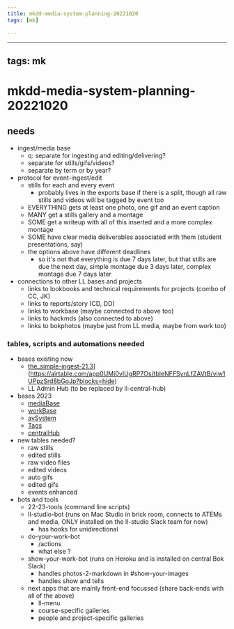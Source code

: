 ```yaml
---
title: mkdd-media-system-planning-20221020
tags: [mk]

---
```


---
tags: mk
---

# mkdd-media-system-planning-20221020

## needs

- ingest/media base
    - q: separate for ingesting and editing/delivering?
    - separate for stills/gifs/videos?
    - separate by term or by year?
- protocol for event-ingest/edit
    - stills for each and every event
        - probably lives in the exports base if there is a split, though all raw stills and videos will be tagged by event too
    - EVERYTHING gets at least one photo, one gif and an event caption
    - MANY get a stills gallery and a montage
    - SOME get a writeup with all of this inserted and a more complex montage
    - SOME have clear media deliverables associated with them (student presentations, say)
    - the options above have different deadlines
        - so it's not that everything is due 7 days later, but that stills are due the next day, simple montage due 3 days later, complex montage due 7 days later
- connections to other LL bases and projects
    - links to lookbooks and technical requirements for projects (combo of CC, JK)
    - links to reports/story (CD, DD)
    - links to workbase (maybe connected to above too)
    - links to hackmds (also connected to above)
    - links to bokphotos (maybe just from LL media, maybe from work too)


### tables, scripts and automations needed

- bases existing now
    - [the_simple-ingest-21.3](https://airtable.com/apps1jAEBZtVOe5f6/tblVSkVw3KcFULYsd/viwuOHmFrY5de3fta?blocks=hide)](https://airtable.com/app0UMi0vIUgRP7Os/tbleNFFSynLfZAVtB/viw1UPpzSrd8bGoJp?blocks=hide)
    - LL Admin Hub (to be replaced by ll-central-hub)
- bases 2023
    - [mediaBase](https://airtable.com/appnDvK7yDPv1BBq6/tblACW9egHNAhCGqE/viwzLVjl4LygiuBGW?blocks=hide)
    - [workBase](https://airtable.com/app2Q5werGGNgVOiE/tblOpwBFVvFAGlPER/viwAA7e2h1hsyw52b?blocks=hide)
    - [avSystem](https://airtable.com/appXstXx9YkMYcori/tblUzIQklufEEcE7e/viw0RxbWT7JItAOAf?blocks=hide)
    - [Tags](https://airtable.com/appXjzaxi5pObSfqu/tblTtpWn8ai7QvOIW/viw1xRj2RqigLusAA?blocks=hide)
    - [centralHub](https://airtable.com/app0UMi0vIUgRP7Os/tbleNFFSynLfZAVtB?blocks=hide)
- new tables needed?
    - raw stills
    - edited stills
    - raw video files
    - edited videos
    - auto gifs
    - edited gifs
    - events enhanced
- bots and tools
    - 22-23-tools (command line scripts)
    - ll-studio-bot (runs on Mac Studio in brick room, connects to ATEMs and media, ONLY installed on the ll-studio Slack team for now)
        - has hooks for unidirectional
    - do-your-work-bot
        - /actions
        - what else ?
    - show-your-work-bot (runs on Heroku and is installed on central Bok Slack)
        - handles photos-2-markdown in #show-your-images
        - handles show and tells
    - next apps that are mainly front-end focussed (share back-ends with all of the above)
        - ll-menu
        - course-specific galleries
        - people and project-specific galleries
